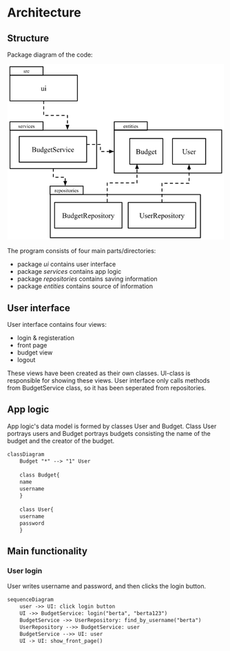 # Architecture

## Structure

Package diagram of the code:

![Package diagram](./pakkauskaavio.png)

The program consists of four main parts/directories:
- package *ui* contains user interface
- package *services* contains app logic
- package *repositories* contains saving information
- package *entities* contains source of information

## User interface

User interface contains four views:
- login & registeration
- front page
- budget view
- logout

These views have been created as their own classes. UI-class is responsible for showing these views. User interface only calls methods from BudgetService class, so it has been seperated from repositories.

## App logic

App logic's data model is formed by classes User and Budget.
Class User portrays users and Budget portrays budgets consisting the name of the budget and the creator of the budget.

```mermaid
classDiagram
    Budget "*" --> "1" User

    class Budget{
    name
    username
    }

    class User{
    username
    password
    }
```

## Main functionality

### User login

User writes username and password, and then clicks the login button.

```mermaid
sequenceDiagram
    user ->> UI: click login button
    UI ->> BudgetService: login("berta", "berta123")
    BudgetService ->> UserRepository: find_by_username("berta")
    UserRepository -->> BudgetService: user
    BudgetService -->> UI: user
    UI -> UI: show_front_page()
```